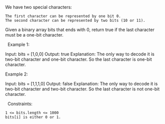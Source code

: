 We have two special characters:


	The first character can be represented by one bit 0.
	The second character can be represented by two bits (10 or 11).


Given a binary array bits that ends with 0, return true if the last character must be a one-bit character.

 
Example 1:

Input: bits = [1,0,0]
Output: true
Explanation: The only way to decode it is two-bit character and one-bit character.
So the last character is one-bit character.


Example 2:

Input: bits = [1,1,1,0]
Output: false
Explanation: The only way to decode it is two-bit character and two-bit character.
So the last character is not one-bit character.


 
Constraints:


	1 <= bits.length <= 1000
	bits[i] is either 0 or 1.

